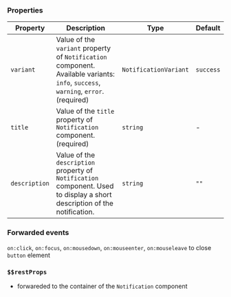 ### Properties

| Property      | Description                                                                                                                        | Type                  | Default   |
| ------------- | ---------------------------------------------------------------------------------------------------------------------------------- | --------------------- | --------- |
| `variant`     | Value of the `variant` property of `Notification` component. Available variants: `info`, `success`, `warning`, `error`. (required) | `NotificationVariant` | `success` |
| `title`       | Value of the `title` property of `Notification` component. (required)                                                              | `string`              | -         |
| `description` | Value of the `description` property of `Notification` component. Used to display a short description of the notification.          | `string`              | `""`      |

### Forwarded events

`on:click`, `on:focus`, `on:mousedown`, `on:mouseenter`, `on:mouseleave` to close `button`
element

### `$$restProps`

- forwareded to the container of the `Notification` component
